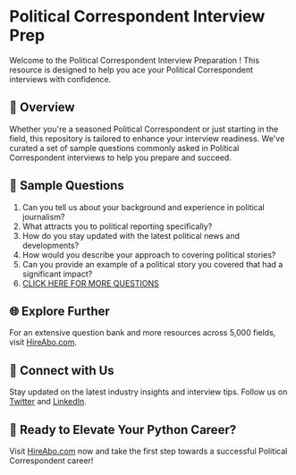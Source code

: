 # Political Correspondent Interview Prep

Welcome to the Political Correspondent Interview Preparation ! This resource is designed to help you ace your Political Correspondent interviews with confidence.

## 🚀 Overview

Whether you're a seasoned Political Correspondent or just starting in the field, this repository is tailored to enhance your interview readiness. We've curated a set of sample questions commonly asked in Political Correspondent interviews to help you prepare and succeed.

## 📝 Sample Questions

1. Can you tell us about your background and experience in political journalism?
2. What attracts you to political reporting specifically?
3. How do you stay updated with the latest political news and developments?
4. How would you describe your approach to covering political stories?
5. Can you provide an example of a political story you covered that had a significant impact?
6. [CLICK HERE FOR MORE QUESTIONS](https://hireabo.com/job/8_0_22/Political%20Correspondent)

## 🌐 Explore Further

For an extensive question bank and more resources across 5,000 fields, visit [HireAbo.com](https://www.hireabo.com).

## 📱 Connect with Us

Stay updated on the latest industry insights and interview tips. Follow us on [Twitter](https://twitter.com/hireabo) and [LinkedIn](https://www.linkedin.com/in/hire-abo-3609972a8/).

## 🚀 Ready to Elevate Your Python Career?

Visit [HireAbo.com](https://www.hireabo.com) now and take the first step towards a successful Political Correspondent career!
